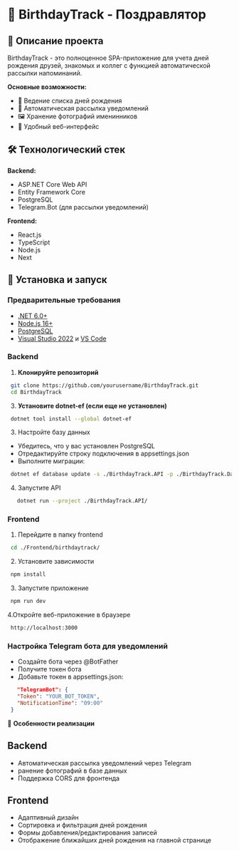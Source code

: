 # 🎉 BirthdayTrack - Поздравлятор

## 📝 Описание проекта

BirthdayTrack - это полноценное SPA-приложение для учета дней рождения друзей, знакомых и коллег с функцией автоматической рассылки напоминаний.

**Основные возможности:**
- 📅 Ведение списка дней рождения
- 🔔 Автоматическая рассылка уведомлений
- 🖼 Хранение фотографий именинников
- 📱 Удобный веб-интерфейс

## 🛠 Технологический стек

**Backend:**
- ASP.NET Core Web API
- Entity Framework Core
- PostgreSQL
- Telegram.Bot (для рассылки уведомлений)

**Frontend:**
- React.js
- TypeScript
- Node.js
- Next

## 🚀 Установка и запуск

### Предварительные требования
- [.NET 6.0+](https://dotnet.microsoft.com/download)
- [Node.js 16+](https://nodejs.org/)
- [PostgreSQL](https://www.postgresql.org/download/)
- [Visual Studio 2022](https://visualstudio.microsoft.com/) и [VS Code](https://code.visualstudio.com/)

### Backend

1. **Клонируйте репозиторий**
```bash
 git clone https://github.com/yourusername/BirthdayTrack.git
 cd BirthdayTrack
```
3. **Установите dotnet-ef (если еще не установлен)**
```bash
 dotnet tool install --global dotnet-ef
```
3. Настройте базу данных
 - Убедитесь, что у вас установлен PostgreSQL
 - Отредактируйте строку подключения в appsettings.json
 - Выполните миграции:
  ```bash
   dotnet ef database update -s ./BirthdayTrack.API -p ./BirthdayTrack.Data/
  ```
4. Запустите API
```bash
   dotnet run --project ./BirthdayTrack.API/
```

### Frontend

1. Перейдите в папку frontend
  ```bash
   cd ./Frontend/birthdaytrack/
  ```
2. Установите зависимости
  ```bash
   npm install
  ```
3. Запустите приложение
  ```bash
   npm run dev
  ```

4.Откройте веб-приложение в браузере
  ```bash
   http://localhost:3000
  ```
### Настройка Telegram бота для уведомлений
 - Создайте бота через @BotFather
 - Получите токен бота
 - Добавьте токен в appsettings.json:
```json
   "TelegramBot": {
   "Token": "YOUR_BOT_TOKEN",
   "NotificationTime": "09:00"
 }
```

📌 **Особенности реализации**
## Backend
 - Автоматическая рассылка уведомлений через Telegram
 - ранение фотографий в базе данных 
 - Поддержка CORS для фронтенда

## Frontend
 - Адаптивный дизайн
 - Сортировка и фильтрация дней рождения
 - Формы добавления/редактирования записей
 - Отображение ближайших дней рождения на главной странице

